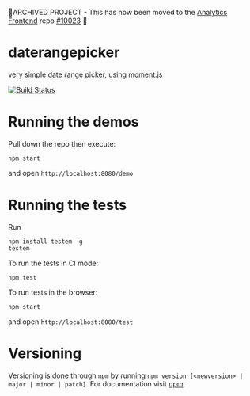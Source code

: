 🚨ARCHIVED PROJECT - This has now been moved to the [Analytics Frontend](https://github.com/BrandwatchLtd/frontend) repo [#10023](https://github.com/BrandwatchLtd/frontend/pull/10464) 🚨

daterangepicker
===============

very simple date range picker, using [moment.js](http://momentjs.com/)

[![Build Status](https://travis-ci.org/BrandwatchLtd/daterangepicker.png?branch=master)](https://travis-ci.org/BrandwatchLtd/daterangepicker)

Running the demos
=================

Pull down the repo then execute:

    npm start

and open `http://localhost:8080/demo`


Running the tests
=================

Run

    npm install testem -g
    testem

To run the tests in CI mode:

    npm test

To run tests in the browser:

    npm start

and open `http://localhost:8080/test`

Versioning
==========

Versioning is done through `npm` by running `npm version [<newversion> | major | minor | patch]`. For documentation visit [npm](https://docs.npmjs.com/cli/version).
